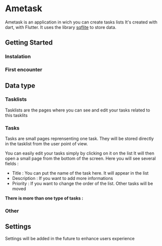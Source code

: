 # Ametask

Ametask is an application in wich you can create tasks lists
It's created with dart, with Flutter. It uses the library [sqflite](https://pub.dev/packages/sqflite) to store data.

## Getting Started
### Instalation

### First encounter

## Data type
### Tasklists
Tasklists are the pages where you can see and edit your tasks related to this tasklits
### Tasks
Tasks are small pages reprensenting one task. 
They will be stored directly in the tasklist from the user point of view.

You can easily edit your tasks simply by clicking on it on the list
It will then open a small page from the bottom of the screen.
Here you will see several fields :
- Title : You can put the name of the task here. It will appear in the list
- Description : If you want to add more informations
- Priority : If you want to change the order of the list. Other tasks will be moved

**There is more than one type of tasks :**
### Other

## Settings

Settings will be added in the future to enhance users experience

